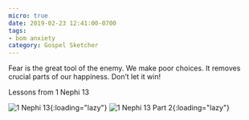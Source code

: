 ```yaml
---
micro: true
date: 2019-02-23 12:41:00-0700
tags:
- bom anxiety
category: Gospel Sketcher
---
```


Fear is the great tool of the enemy. We make poor choices. It removes crucial parts of our happiness. Don’t let it win!

Lessons from 1 Nephi 13

![1 Nephi 13](https://media.bennorris.org/images/gospelsketcher/uploads/2019/902e75c874.jpg){:loading="lazy"} ![1 Nephi 13 Part 2](https://media.bennorris.org/images/gospelsketcher/uploads/2019/3b06f4faaf.jpg){:loading="lazy"}